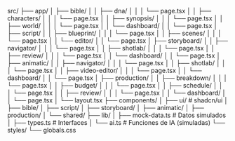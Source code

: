 src/
├── app/
│   ├── bible/
│   │   ├── dna/
│   │   │   └── page.tsx
│   │   ├── characters/
│   │   │   └── page.tsx
│   │   ├── synopsis/
│   │   │   └── page.tsx
│   │   ├── world/
│   │   │   └── page.tsx
│   │   └── dashboard/
│   │       └── page.tsx
│   ├── script/
│   │   ├── blueprint/
│   │   │   └── page.tsx
│   │   ├── scenes/
│   │   │   └── page.tsx
│   │   └── editor/
│   │       └── page.tsx
│   ├── storyboard/
│   │   ├── navigator/
│   │   │   └── page.tsx
│   │   ├── shotlab/
│   │   │   └── page.tsx
│   │   ├── review/
│   │   │   └── page.tsx
│   │   └── dashboard/
│   │       └── page.tsx
│   ├── animatic/
│   │   ├── navigator/
│   │   │   └── page.tsx
│   │   ├── shotlab/
│   │   │   └── page.tsx
│   │   ├── video-editor/
│   │   │   └── page.tsx
│   │   └── dashboard/
│   │       └── page.tsx
│   ├── production/
│   │   ├── breakdown/
│   │   │   └── page.tsx
│   │   ├── budget/
│   │   │   └── page.tsx
│   │   ├── schedule/
│   │   │   └── page.tsx
│   │   ├── review/
│   │   │   └── page.tsx
│   │   └── dashboard/
│   │       └── page.tsx
│   └── layout.tsx
├── components/
│   ├── ui/                 # shadcn/ui
│   ├── bible/
│   ├── script/
│   ├── storyboard/
│   ├── animatic/
│   ├── production/
│   └── shared/
├── lib/
│   ├── mock-data.ts        # Datos simulados
│   ├── types.ts            # Interfaces
│   └── ai.ts               # Funciones de IA (simuladas)
└── styles/
    └── globals.css